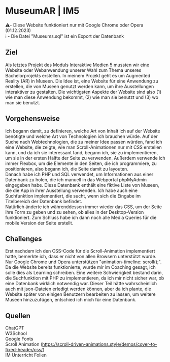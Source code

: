 # MuseumAR | IM5

⚠️- Diese Website funktioniert nur mit Google Chrome oder Opera (01.12.2023)  
ℹ️ - Die Datei "Museums.sql" ist ein Export der Datenbank  

## Ziel  
Als letztes Projekt des Moduls Interaktive Medien 5 mussten wir eine Website oder Webanwendung unserer Wahl zum Thema unseres Bachelorprojekts erstellen. In meinem Projekt geht es um Augmented Reality (AR) in Museen. Die Idee ist, eine Website für eine Anwendung zu erstellen, die von Museen genutzt werden kann, um ihre Ausstellungen interaktiver zu gestalten. Die wichtigsten Aspekte der Website sind also (1) wie man diese Anwendung bekommt, (2) wie man sie benutzt und (3) wo man sie benutzt.

## Vorgehensweise  
Ich begann damit, zu definieren, welche Art von Inhalt ich auf der Website benötigte und welche Art von Technologien ich brauchen würde. Auf der Suche nach Webtechnologien, die zu meiner Idee passen würden, fand ich eine Website, die zeigte, wie man Scroll-Animationen nur mit CSS erstellen kann, und da ich sie interessant fand, begann ich, sie zu implementieren, um sie in der ersten Hälfte der Seite zu verwenden. Außerdem verwende ich immer Flexbox, um die Elemente in den Seiten, die ich programmiere, zu positionieren, also begann ich, die Seite damit zu layouten.  
Danach habe ich PHP und SQL verwendet, um Informationen aus einer Datenbank zu holen, die ich manuell in das Webportal phpMyAdmin eingegeben habe. Diese Datenbank enthält eine fiktive Liste von Museen, die die App in ihrer Ausstellung verwenden. Ich habe auch eine Suchfunktion implementiert, die sucht, wenn sich die Eingabe im Titelbereich der Datenbank befindet.  
Natürlich änderte ich währenddessen immer wieder das CSS, um der Seite ihre Form zu geben und zu sehen, ob alles in der Desktop-Version funktioniert. Zum Schluss habe ich dann noch alle Media Queries für die mobile Version der Seite erstellt.

## Challenges  
Erst nachdem ich den CSS-Code für die Scroll-Animation implementiert hatte, bemerkte ich, dass er nicht von allen Browsern unterstützt wurde. Nur Google Chrome und Opera unterstützen "animation-timeline: scroll();". Da die Website bereits funktionierte, wurde mir im Coaching gesagt, ich solle dies als Learning schreiben. Eine weitere Schwierigkeit bestand darin, die Suchfunktion mit PHP zu implementieren, da ich mir nicht sicher war, ob eine Datenbank wirklich notwendig war. Dieser Teil hätte wahrscheinlich auch mit json-Dateien erledigt werden können, aber da ich plante, die Website später von einigen Benutzern bearbeiten zu lassen, um weitere Museen hinzuzufügen, entschied ich mich für eine Datenbank.

## Quellen  
ChatGPT  
W3School  
Google Fonts  
Scroll Animation (https://scroll-driven-animations.style/demos/cover-to-fixed-header/css/)  
IM Unterricht Folien  
